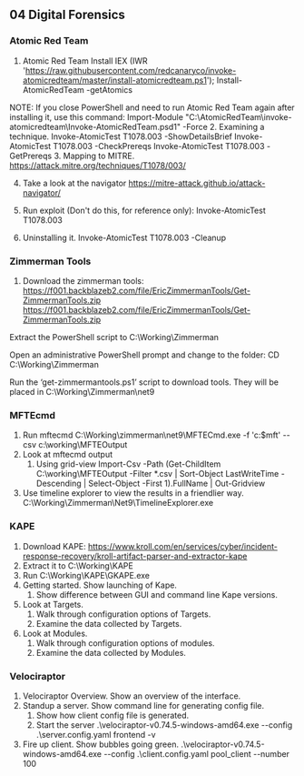 ## 04 Digital Forensics
### Atomic Red Team
1. Atomic Red Team Install
IEX (IWR 'https://raw.githubusercontent.com/redcanaryco/invoke-atomicredteam/master/install-atomicredteam.ps1'); Install-AtomicRedTeam -getAtomics

NOTE: If you close PowerShell and need to run Atomic Red Team again after installing it, use this command:
Import-Module "C:\AtomicRedTeam\invoke-atomicredteam\Invoke-AtomicRedTeam.psd1" -Force
2. Examining a technique.
Invoke-AtomicTest T1078.003 -ShowDetailsBrief
Invoke-AtomicTest T1078.003 -CheckPrereqs
Invoke-AtomicTest T1078.003 -GetPrereqs
3. Mapping to MITRE.
https://attack.mitre.org/techniques/T1078/003/

4. Take a look at the navigator
https://mitre-attack.github.io/attack-navigator/

5. Run exploit (Don't do this, for reference only):
Invoke-AtomicTest T1078.003
6. Uninstalling it.
Invoke-AtomicTest T1078.003 -Cleanup

### Zimmerman Tools
1. Download the zimmerman tools: https://f001.backblazeb2.com/file/EricZimmermanTools/Get-ZimmermanTools.zip
https://f001.backblazeb2.com/file/EricZimmermanTools/Get-ZimmermanTools.zip

Extract the PowerShell script to C:\Working\Zimmerman

Open an administrative PowerShell prompt and change to the folder:
CD C:\Working\Zimmerman

Run the ‘get-zimmermantools.ps1’ script to download tools. They will be placed in C:\Working\Zimmerman\net9

### MFTEcmd
1. Run mftecmd
C:\Working\zimmerman\net9\MFTECmd.exe -f 'c:\$mft' --csv c:\working\MFTEOutput
2. Look at mftecmd output
    1. Using grid-view
Import-Csv -Path (Get-ChildItem C:\working\MFTEOutput -Filter *.csv | Sort-Object LastWriteTime -Descending | Select-Object -First 1).FullName | Out-Gridview
3. Use timeline explorer to view the results in a friendlier way.
C:\Working\Zimmerman\Net9\TimelineExplorer.exe

### KAPE
1. Download KAPE:
https://www.kroll.com/en/services/cyber/incident-response-recovery/kroll-artifact-parser-and-extractor-kape
2. Extract it to C:\Working\KAPE
3. Run C:\Working\KAPE\GKAPE.exe
4. Getting started. Show launching of Kape.
   1. Show difference between GUI and command line Kape versions.
5. Look at Targets.
   1. Walk through configuration options of Targets.
   2. Examine the data collected by Targets.
6. Look at Modules.
   1. Walk through configuration options of modules.
   2. Examine the data collected by Modules.

### Velociraptor
1. Velociraptor Overview. Show an overview of the interface.
2. Standup a server. Show command line for generating config file.
   1. Show how client config file is generated.
   2. Start the server
.\velociraptor-v0.74.5-windows-amd64.exe --config .\server.config.yaml frontend -v
3. Fire up client. Show bubbles going green.
.\velociraptor-v0.74.5-windows-amd64.exe --config .\client.config.yaml pool_client --number 100
